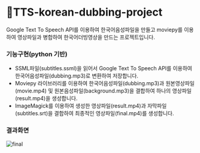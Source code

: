 # 🍿TTS-korean-dubbing-project
Google Text To Speech API를 이용하여 한국어음성파일을 만들고 moviepy를 이용하여 영상파일과 병합하여 한국어더빙영상을 만드는 프로젝트입니다.


### 기능구현(python 기반)
+ SSML파일(subtitles.ssml)을 읽어서 Google Text To Speech API를 이용하여 한국어음성파일(dubbing.mp3)로 변환하여 저장합니다.
+ Moviepy 라이브러리를 이용하여 한국어음성파일(dubbing.mp3)과 원본영상파일(movie.mp4) 및 원본음성파일(background.mp3)을 결합하여 하나의 영상파일(result.mp4)을 생성합니다.
+ ImageMagick를 이용하여 생성한 영상파일(result.mp4)과 자막파일(subtitles.srt)을 결합하여 최종적인 영상파일(final.mp4)를 생성합니다.
 
### 결과화면
![final](https://user-images.githubusercontent.com/102117360/167414247-d9a569b0-0702-4f9d-954a-923af69eb927.gif)

